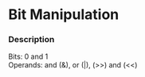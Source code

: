 # Bit Manipulation
### Description
Bits: 0 and 1 <br />
Operands: and (&), or (|), (>>) and (<<) <br />

